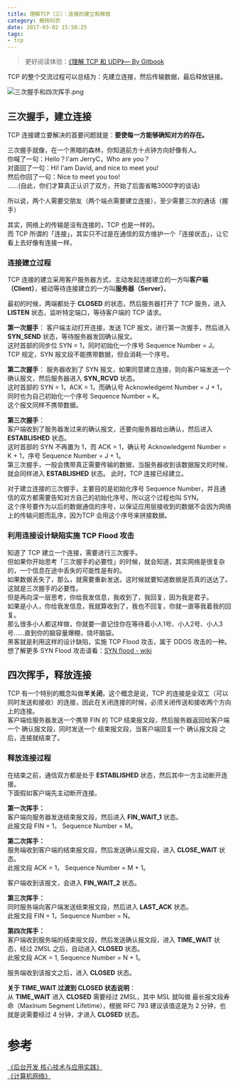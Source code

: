 ```yaml
---
title: 理解TCP（三）：连接的建立和释放
category: 搬砖码农
date: 2017-03-02 15:58:25
tags: 
- tcp
---
```



> 更好阅读体验：[《理解 TCP 和 UDP》— By Gitbook](https://jerryc8080.gitbooks.io/understand-tcp-and-udp/)    

TCP 的整个交流过程可以总结为：先建立连接，然后传输数据，最后释放链接。    

![三次握手和四次挥手.png](http://om6ayrafu.bkt.clouddn.com/post/understand-tcp-udp/08EAF7F3E7FFCEF3E781385BF62BA2BC.png)

## 三次握手，建立连接
TCP 连接建立要解决的首要问题就是：**要使每一方能够确知对方的存在。**    

三次握手就像，在一个黑暗的森林，你知道前方十点钟方向好像有人。    
你喊了一句：Hello？I'am JerryC，Who are you？    
对面回了一句：Hi! I'am David, and nice to meet you!    
然后你回了一句：Nice to meet you too!    
......(自此，你们才算真正认识了双方，开始了后面省略3000字的谈话)    

所以说，两个人需要交朋友（两个端点需要建立连接），至少需要三次的通话（握手）    

其实，网络上的传输是没有连接的，TCP 也是一样的。    
而 TCP 所谓的「连接」，其实只不过是在通信的双方维护一个「连接状态」，让它看上去好像有连接一样。    

### 连接建立过程
TCP 连接的建立采用客户服务器方式，主动发起连接建立的一方叫**客户端（Client）**，被动等待连接建立的一方叫**服务器（Server）**。    

最初的时候，两端都处于 **CLOSED** 的状态，然后服务器打开了 TCP 服务，进入 **LISTEN** 状态，监听特定端口，等待客户端的 TCP 请求。    

**第一次握手**：
客户端主动打开连接，发送 TCP 报文，进行第一次握手，然后进入 **SYN_SEND** 状态，等待服务器发回确认报文。    
这时首部的同步位 SYN = 1，同时初始化一个序号 Sequence Number = J。    
TCP 规定，SYN 报文段不能携带数据，但会消耗一个序号。    

**第二次握手**：
服务器收到了 SYN 报文，如果同意建立连接，则向客户端发送一个确认报文，然后服务器进入 **SYN_RCVD** 状态。    
这时首部的 SYN = 1，ACK = 1，而确认号 Acknowledgemt Number = J + 1，同时也为自己初始化一个序号 Sequence Number = K。    
这个报文同样不携带数据。    

**第三次握手**：    
客户端收到了服务器发过来的确认报文，还要向服务器给出确认，然后进入 **ESTABLISHED** 状态。    
这时首部的 SYN 不再置为 1，而 ACK = 1，确认号 Acknowledgemt Number = K + 1，序号 Sequence Number = J + 1。    
第三次握手，一般会携带真正需要传输的数据，当服务器收到该数据报文的时候，就会同样进入 **ESTABLISHED** 状态。
此时，TCP 连接已经建立。    

对于建立连接的三次握手，主要目的是初始化序号 Sequence Number，并且通信的双方都需要告知对方自己的初始化序号，所以这个过程也叫 SYN。    
这个序号要作为以后的数据通信的序号，以保证应用层接收到的数据不会因为网络上的传输问题而乱序，因为TCP 会用这个序号来拼接数据。    

### 利用连接设计缺陷实施 TCP Flood 攻击
知道了 TCP 建立一个连接，需要进行三次握手。    
但如果你开始思考「三次握手的必要性」的时候，就会知道，其实网络是很复杂的，一个信息在途中丢失的可能性是有的。    
如果数据丢失了，那么，就需要重新发送，这时候就要知道数据是否真的送达了。    
这就是三次握手的必要性。    
但是再向深一层思考，你给我发信息，我收到了，我回复，因为我是君子。    
如果是小人，你给我发信息，我就算收到了，我也不回复，你就一直等我着我的回复。    
那么很多小人都这样做，你就要一直记住你在等待着小人1号、小人2号、小人3号......直到你的脑容量爆棚，烧坏脑袋。    
黑客就是利用这样的设计缺陷，实施 TCP Flood 攻击，属于 DDOS 攻击的一种。   
想了解更多 SYN Flood 攻击请看：[SYN flood - wiki](https://www.wikiwand.com/en/SYN_flood) 

## 四次挥手，释放连接

TCP 有一个特别的概念叫做**半关闭**，这个概念是说，TCP 的连接是全双工（可以同时发送和接收）的连接，因此在关闭连接的时候，必须关闭传送和接收两个方向上的连接。    
客户端给服务器发送一个携带 FIN 的 TCP 结束报文段，然后服务器返回给客户端一个 确认报文段，同时发送一个 结束报文段，当客户端回复一个 确认报文段 之后，连接就结束了。    

### 释放连接过程

在结束之前，通信双方都是处于 **ESTABLISHED** 状态，然后其中一方主动断开连接。    
下面假如客户端先主动断开连接。    

**第一次挥手：**     
客户端向服务器发送结束报文段，然后进入 **FIN_WAIT_1** 状态。    
此报文段 FIN = 1， Sequence Number = M。    

**第二次挥手：**     
服务端收到客户端的结束报文段，然后发送确认报文段，进入 **CLOSE_WAIT** 状态。    
此报文段 ACK = 1， Sequence Number = M + 1。    

客户端收到该报文，会进入 **FIN_WAIT_2** 状态。    

**第三次挥手：**     
同时服务端向客户端发送结束报文段，然后进入 **LAST_ACK** 状态。    
此报文段 FIN = 1，Sequence Number = N。    

**第四次挥手：**    
客户端收到服务端的结束报文段，然后发送确认报文段，进入 **TIME_WAIT** 状态，经过 2MSL 之后，自动进入 **CLOSED** 状态。    
此报文段 ACK = 1, Sequence Number = N + 1。    

服务端收到该报文之后，进入 **CLOSED** 状态。    

**关于 TIME_WAIT 过渡到 CLOSED 状态说明**：    
从 **TIME_WAIT** 进入 **CLOSED** 需要经过 2MSL，其中 MSL 就叫做 最长报文段寿命（Maxinum Segment Lifetime），根据 RFC 793 建议该值这是为 2 分钟，也就是说需要经过 4 分钟，才进入 **CLOSED** 状态。    

# 参考
[《后台开发 核心技术与应用实践》](https://book.douban.com/subject/26850616/)    
[《计算机网络》](https://book.douban.com/subject/2970300/)